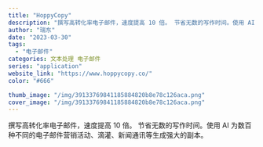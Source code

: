 ```yaml
---
title: "HoppyCopy"
description: "撰写高转化率电子邮件，速度提高 10 倍。 节省无数的写作时间。使用 AI 为数百种不同的电子邮件营销活动、滴灌、新闻通"
author: "瑞东"
date: "2023-03-30"
tags:
  - "电子邮件"
categories: 文本处理 电子邮件
series: "application"
website_link: "https://www.hoppycopy.co/"
color: "#666"

thumb_image: "/img/39133769841185884820b8e78c126aca.png"
cover_image: "/img/39133769841185884820b8e78c126aca.png"
---
```


撰写高转化率电子邮件，速度提高 10 倍。 节省无数的写作时间。使用 AI 为数百种不同的电子邮件营销活动、滴灌、新闻通讯等生成强大的副本。 